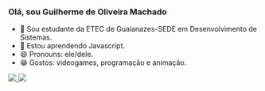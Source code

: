 ### Olá, sou Guilherme de Oliveira Machado

- 🔭 Sou estudante da ETEC de Guaianazes-SEDE em Desenvolvimento de Sistemas.
- 🌱 Estou aprendendo Javascript.
- 😄 Pronouns: ele/dele.
- 😁 Gostos: videogames, programação e animação.
<div>
  <a href="https://github.com/guilhermemachadotech">
    <img heigth="180em" src="https://github-readme-stats.vercel.app/api?username=guilhermeomachadotech&show_icons=true&theme=dracula&include_all_commits=true&count_private=true"/>
    <img heigth="180em" src="https://github-readme-stats.vercel.app/api/top-langs/?username=guilhermeomachadotech&layout=compact&langs_count=16&theme=dracula"/>
  </a>
</div>

